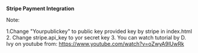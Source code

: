 **Stripe Payment Integration**

Note:
    
1.Change "Yourpublickey" to public key provided key by stripe in index.html
2. Change stripe.api_key to yor secret key
3. You can watch tutorial by D. Ivy on youtube from: https://www.youtube.com/watch?v=oZwyA9lUwRk
